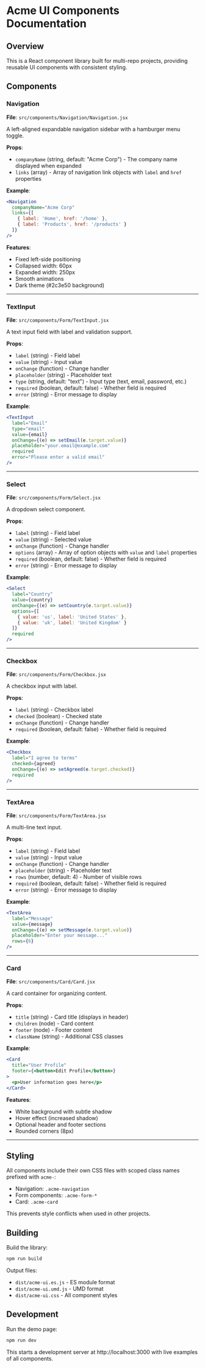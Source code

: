 # Acme UI Components Documentation

## Overview
This is a React component library built for multi-repo projects, providing reusable UI components with consistent styling.

## Components

### Navigation
**File**: `src/components/Navigation/Navigation.jsx`

A left-aligned expandable navigation sidebar with a hamburger menu toggle.

**Props**:
- `companyName` (string, default: "Acme Corp") - The company name displayed when expanded
- `links` (array) - Array of navigation link objects with `label` and `href` properties

**Example**:
```jsx
<Navigation 
  companyName="Acme Corp" 
  links={[
    { label: 'Home', href: '/home' },
    { label: 'Products', href: '/products' }
  ]} 
/>
```

**Features**:
- Fixed left-side positioning
- Collapsed width: 60px
- Expanded width: 250px
- Smooth animations
- Dark theme (#2c3e50 background)

---

### TextInput
**File**: `src/components/Form/TextInput.jsx`

A text input field with label and validation support.

**Props**:
- `label` (string) - Field label
- `value` (string) - Input value
- `onChange` (function) - Change handler
- `placeholder` (string) - Placeholder text
- `type` (string, default: "text") - Input type (text, email, password, etc.)
- `required` (boolean, default: false) - Whether field is required
- `error` (string) - Error message to display

**Example**:
```jsx
<TextInput
  label="Email"
  type="email"
  value={email}
  onChange={(e) => setEmail(e.target.value)}
  placeholder="your.email@example.com"
  required
  error="Please enter a valid email"
/>
```

---

### Select
**File**: `src/components/Form/Select.jsx`

A dropdown select component.

**Props**:
- `label` (string) - Field label
- `value` (string) - Selected value
- `onChange` (function) - Change handler
- `options` (array) - Array of option objects with `value` and `label` properties
- `required` (boolean, default: false) - Whether field is required
- `error` (string) - Error message to display

**Example**:
```jsx
<Select
  label="Country"
  value={country}
  onChange={(e) => setCountry(e.target.value)}
  options={[
    { value: 'us', label: 'United States' },
    { value: 'uk', label: 'United Kingdom' }
  ]}
  required
/>
```

---

### Checkbox
**File**: `src/components/Form/Checkbox.jsx`

A checkbox input with label.

**Props**:
- `label` (string) - Checkbox label
- `checked` (boolean) - Checked state
- `onChange` (function) - Change handler
- `required` (boolean, default: false) - Whether field is required

**Example**:
```jsx
<Checkbox
  label="I agree to terms"
  checked={agreed}
  onChange={(e) => setAgreed(e.target.checked)}
  required
/>
```

---

### TextArea
**File**: `src/components/Form/TextArea.jsx`

A multi-line text input.

**Props**:
- `label` (string) - Field label
- `value` (string) - Input value
- `onChange` (function) - Change handler
- `placeholder` (string) - Placeholder text
- `rows` (number, default: 4) - Number of visible rows
- `required` (boolean, default: false) - Whether field is required
- `error` (string) - Error message to display

**Example**:
```jsx
<TextArea
  label="Message"
  value={message}
  onChange={(e) => setMessage(e.target.value)}
  placeholder="Enter your message..."
  rows={6}
/>
```

---

### Card
**File**: `src/components/Card/Card.jsx`

A card container for organizing content.

**Props**:
- `title` (string) - Card title (displays in header)
- `children` (node) - Card content
- `footer` (node) - Footer content
- `className` (string) - Additional CSS classes

**Example**:
```jsx
<Card 
  title="User Profile"
  footer={<button>Edit Profile</button>}
>
  <p>User information goes here</p>
</Card>
```

**Features**:
- White background with subtle shadow
- Hover effect (increased shadow)
- Optional header and footer sections
- Rounded corners (8px)

---

## Styling

All components include their own CSS files with scoped class names prefixed with `acme-`:
- Navigation: `.acme-navigation`
- Form components: `.acme-form-*`
- Card: `.acme-card`

This prevents style conflicts when used in other projects.

## Building

Build the library:
```bash
npm run build
```

Output files:
- `dist/acme-ui.es.js` - ES module format
- `dist/acme-ui.umd.js` - UMD format
- `dist/acme-ui.css` - All component styles

## Development

Run the demo page:
```bash
npm run dev
```

This starts a development server at http://localhost:3000 with live examples of all components.
